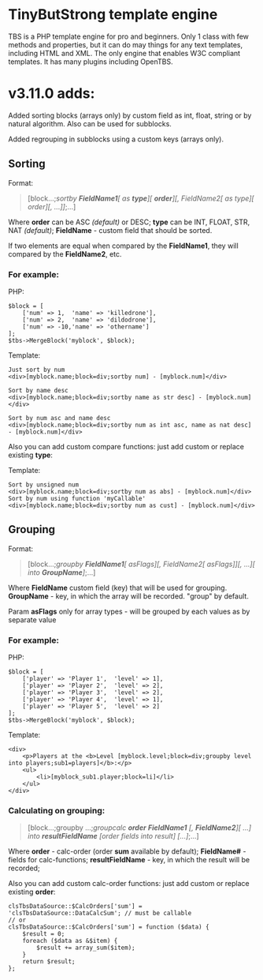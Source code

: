 # TinyButStrong template engine

TBS is a PHP template engine for pro and beginners.
Only 1 class with few methods and properties, but it can do may things for any text templates, including HTML and XML.
The only engine that enables W3C compliant templates.
It has many plugins including OpenTBS.


# v3.11.0 adds:

Added sorting blocks (arrays only) by custom field as int, float, string or by natural algorithm. Also can be used for subblocks.

Added regrouping in subblocks using a custom keys (arrays only).

## Sorting

Format:

> [block...;_sortby **FieldName1**[ as **type**][ **order**][, FieldName2[ as type][ order][, ...]]_;...]

Where **order** can be ASC _(default)_ or DESC; **type** can be INT, FLOAT, STR, NAT _(default)_; **FieldName** - custom field that should be sorted.

If two elements are equal when compared by the **FieldName1**, they will compared by the **FieldName2**, etc.


### For example:

PHP: 

	$block = [
		['num' => 1,  'name' => 'killedrone'],
		['num' => 2,  'name' => 'dildodrone'],
		['num' => -10,'name' => 'othername']
	];
	$tbs->MergeBlock('myblock', $block);
	
Template:

	Just sort by num
	<div>[myblock.name;block=div;sortby num] - [myblock.num]</div>
	
	Sort by name desc
	<div>[myblock.name;block=div;sortby name as str desc] - [myblock.num]</div>
	
	Sort by num asc and name desc
	<div>[myblock.name;block=div;sortby num as int asc, name as nat desc] - [myblock.num]</div>




Also you can add custom compare functions: just add custom or replace existing **type**:



Template:

	Sort by unsigned num
	<div>[myblock.name;block=div;sortby num as abs] - [myblock.num]</div>
	Sort by num using function 'myCallable'
	<div>[myblock.name;block=div;sortby num as cust] - [myblock.num]</div>


## Grouping

Format:

> [block...;_groupby **FieldName1**[ asFlags][, FieldName2[ asFlags]][, ...][ into **GroupName**]_;...]

Where **FieldName** custom field (key) that will be used for grouping. **GroupName** - key, in which the array will be recorded. "group" by default.

Param **asFlags** only for array types - will be grouped by each values as by separate value

### For example:

PHP: 

	$block = [
		['player' => 'Player 1',  'level' => 1],
		['player' => 'Player 2',  'level' => 2],
		['player' => 'Player 3',  'level' => 2],
		['player' => 'Player 4',  'level' => 1],
		['player' => 'Player 5',  'level' => 2]
	];
	$tbs->MergeBlock('myblock', $block);

Template:

	<div>
		<p>Players at the <b>Level [myblock.level;block=div;groupby level into players;sub1=players]</b>:</p>
		<ul>
			<li>[myblock_sub1.player;block=li]</li>
		</ul>
	</div>

### Calculating on grouping:

> [block...;groupby ...;_groupcalc **order** **FieldName1** [, **FieldName2**][ ...] into  **resultFieldName** [order fields into result] [...]_;...]

Where **order** - calc-order (order **sum** available by default); **FieldName#** - fields for calc-functions; **resultFieldName** - key, in which the result will be recorded;

Also you can add custom calc-order functions: just add custom or replace existing **order**:

	clsTbsDataSource::$CalcOrders['sum'] = 'clsTbsDataSource::DataCalcSum'; // must be callable
	// or
	clsTbsDataSource::$CalcOrders['sum'] = function ($data) {
		$result = 0;
		foreach ($data as &$item) {
		    $result += array_sum($item);
		}
		return $result;
	};
